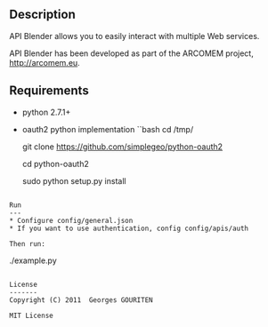 Description
-------
API Blender allows you to easily interact with multiple Web services.

API Blender has been developed as part of the
ARCOMEM project, <http://arcomem.eu>.

Requirements
------------
* python 2.7.1+
* oauth2 python implementation
``bash
    cd /tmp/

    git clone https://github.com/simplegeo/python-oauth2

    cd python-oauth2

    sudo python setup.py install
```

Run
---
* Configure config/general.json
* If you want to use authentication, config config/apis/auth

Then run:
```
./example.py
```

License
-------
Copyright (C) 2011  Georges GOURITEN 

MIT License
